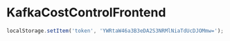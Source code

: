 # KafkaCostControlFrontend

```javascript
localStorage.setItem('token', 'YWRtaW46a3B3eDA2S3NRMlNiaTdUcDJOMmw=');
```
